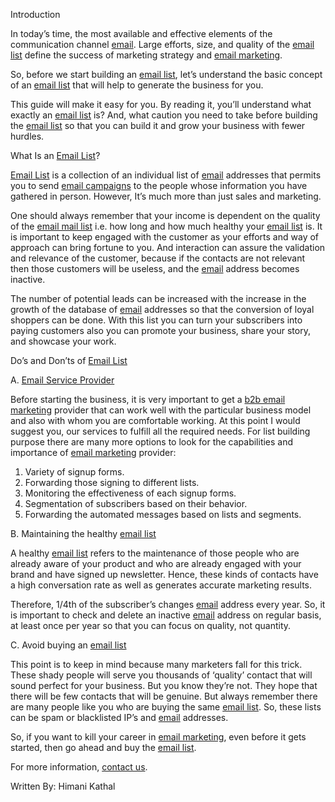 Introduction

In today’s time, the most available and effective elements of the communication channel <a href="https://www.pangeaglobalservices.com/email-marketing-services/">email</a>. Large efforts, size, and quality of the <a href="https://www.pangeaglobalservices.com/email-marketing-services/">email list</a> define the success of marketing strategy and <a href="https://www.pangeaglobalservices.com/email-marketing-services/">email marketing</a>.

So, before we start building an <a href="https://www.pangeaglobalservices.com/email-marketing-services/">email list</a>, let’s understand the basic concept of an <a href="https://www.pangeaglobalservices.com/email-marketing-services/">email list</a> that will help to generate the business for you.

This guide will make it easy for you. By reading it, you’ll understand what exactly an <a href="https://www.pangeaglobalservices.com/email-marketing-services/">email list</a> is? And, what caution you need to take before building the <a href="https://www.pangeaglobalservices.com/email-marketing-services/">email list</a> so that you can build it and grow your business with fewer hurdles. 

What Is an <a href="https://www.pangeaglobalservices.com/email-marketing-services/">Email List</a>?

<a href="https://www.pangeaglobalservices.com/email-marketing-services/">Email List</a> is a collection of an individual list of <a href="https://www.pangeaglobalservices.com/email-marketing-services/">email</a> addresses that permits you to send <a href="https://www.pangeaglobalservices.com/email-marketing-services/">email campaigns</a> to the people whose information you have gathered in person. However, It’s much more than just sales and marketing.

One should always remember that your income is dependent on the quality of the <a href="https://www.pangeaglobalservices.com/email-marketing-services/">email mail list</a> i.e. how long and how much healthy your <a href="https://www.pangeaglobalservices.com/email-marketing-services/">email list</a> is. It is important to keep engaged with the customer as your efforts and way of approach can bring fortune to you. And interaction can assure the validation and relevance of the customer, because if the contacts are not relevant then those customers will be useless, and the <a href="https://www.pangeaglobalservices.com/email-marketing-services/">email</a> address becomes inactive.

The number of potential leads can be increased with the increase in the growth of the database of <a href="https://www.pangeaglobalservices.com/email-marketing-services/">email</a> addresses so that the conversion of loyal shoppers can be done. With this list you can turn your subscribers into paying customers also you can promote your business, share your story, and showcase your work.

Do’s and Don’ts of <a href="https://www.pangeaglobalservices.com/email-marketing-services/">Email List</a>

A.	<a href="https://www.pangeaglobalservices.com/email-marketing-services/">Email Service Provider</a>

Before starting the business, it is very important to get a <a href="https://www.pangeaglobalservices.com/email-marketing-services/">b2b email marketing</a> provider that can work well with the particular business model and also with whom you are comfortable working. At this point I would suggest you, our services to fulfill all the required needs. For list building purpose there are many more options to look for the capabilities and importance of <a href="https://www.pangeaglobalservices.com/email-marketing-services/">email marketing</a> provider:

1.	Variety of signup forms.
2.	Forwarding those signing to different lists.
3.	Monitoring the effectiveness of each signup forms.
4.	Segmentation of subscribers based on their behavior.
5.	Forwarding the automated messages based on lists and segments.

B.	Maintaining the healthy <a href="https://www.pangeaglobalservices.com/email-marketing-services/">email list</a>

A healthy <a href="https://www.pangeaglobalservices.com/email-marketing-services/">email list</a> refers to the maintenance of those people who are already aware of your product and who are already engaged with your brand and have signed up newsletter. Hence, these kinds of contacts have a high conversation rate as well as generates accurate marketing results.

Therefore, 1/4th of the subscriber’s changes <a href="https://www.pangeaglobalservices.com/email-marketing-services/">email</a> address every year. So, it is important to check and delete an inactive <a href="https://www.pangeaglobalservices.com/email-marketing-services/">email</a> address on regular basis, at least once per year so that you can focus on quality, not quantity.

C.	Avoid buying an <a href="https://www.pangeaglobalservices.com/email-marketing-services/">email list</a>

This point is to keep in mind because many marketers fall for this trick. These shady people will serve you thousands of ‘quality’ contact that will sound perfect for your business. But you know they’re not. They hope that there will be few contacts that will be genuine. But always remember there are many people like you who are buying the same <a href="https://www.pangeaglobalservices.com/email-marketing-services/">email list</a>. So, these lists can be spam or blacklisted IP’s and <a href="https://www.pangeaglobalservices.com/email-marketing-services/">email</a> addresses.

So, if you want to kill your career in <a href="https://www.pangeaglobalservices.com/email-marketing-services/">email marketing</a>, even before it gets started, then go ahead and buy the <a href="https://www.pangeaglobalservices.com/email-marketing-services/">email list</a>.

For more information, <a href="https://www.pangeaglobalservices.com/email-marketing-services/">contact us</a>.

Written By:
Himani Kathal
